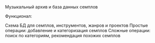 Музыкальный архив и база данных семплов

Функционал:

Схема БД для семплов, инструментов, жанров и проектов
Простые операции: добавление и категоризация семплов
Сложные операции: поиск по категориям, рекомендация похожих семплов